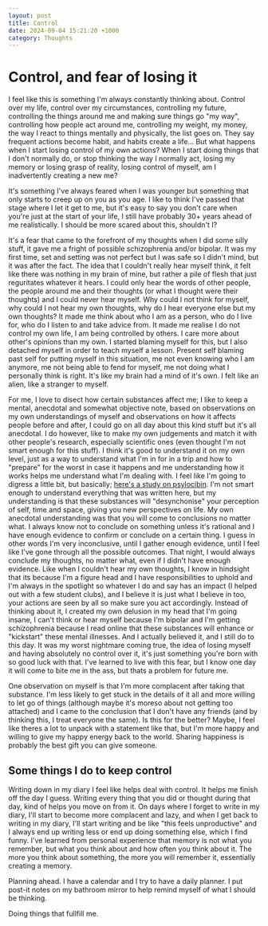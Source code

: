 ```yaml
---
layout: post
title: Control
date: 2024-09-04 15:21:20 +1000
category: Thoughts
---
```


# Control, and fear of losing it

I feel like this is something I'm always constantly thinking about. Control over my life, control over my circumstances, controlling my future, controlling the things around me and making sure things go "my way", controlling how people act around me, controlling my weight, my money, the way I react to things mentally and physically, the list goes on. They say frequent actions become habit, and habits create a life... But what happens when I start losing control of my own actions? When I start doing things that I don't normally do, or stop thinking the way I normally act, losing my memory or losing grasp of reality, losing control of myself, am I inadvertently creating a new me? 

It's something I've always feared when I was younger but something that only starts to creep up on you as you age. I like to think I've passed that stage where I let it get to me, but it's easy to say you don't care when you're just at the start of your life, I still have probably 30+ years ahead of me realistically. I should be more scared about this, shouldn't I? 

It's a fear that came to the forefront of my thoughts when I did some silly stuff, it gave me a fright of possible schizophrenia and/or bipolar. It was my first time, set and setting was not perfect but I was safe so I didn't mind, but it was after the fact. The idea that I couldn't really hear myself think, it felt like there was nothing in my brain of mine, but rather a pile of flesh that just reguritates whatever it hears. I could only hear the words of other people, the people around me and their thoughts (or what I thought were their thoughts) and I could never hear myself. Why could I not think for myself, why could I not hear my own thoughts, why do I hear everyone else but my own thoughts? It made me think about who I am as a person, who do I live for, who do I listen to and take advice from. It made me realise I do not control my own life, I am being controlled by others. I care more about other's opinions than my own. I started blaming myself for this, but I also detached myself in order to teach myself a lesson. Present self blaming past self for putting myself in this situation, me not even knowing who I am anymore, me not being able to fend for myself, me not doing what I personally think is right. It's like my brain had a mind of it's own. I felt like an alien, like a stranger to myself.

For me, I love to disect how certain substances affect me; I like to keep a mental, anecdotal and somewhat objective note, based on observations on my own understandings of myself and observations on how it affects people before and after, I could go on all day about this kind stuff but it's all anecdotal. I do however, like to make my own judgements and match it with other people's research, especially scientific ones (even thought I'm not smart enough for this stuff). I think it's good to understand it on my own level, just as a way to understand what I'm in for in a trip and how to "prepare" for the worst in case it happens and me understanding how it works helps me understand what I'm dealing with. I feel like I'm going to digress a little bit, but basically; [here's a study on psylocibin](https://www.nature.com/articles/s41586-024-07624-5). I'm not smart enough to understand everything that was written here, but my understanding is that these substances will "desynchonise" your perception of self, time and space, giving you new perspectives on life. My own anecdotal understanding was that you will come to conclusions no matter what. I always know not to conclude on something unless it's rational and I have enough evidence to confirm or conclude on a certain thing. I guess in other words I'm very inconclusive, until I gather enough evidence, until I feel like I've gone through all the possible outcomes.
That night, I would always conclude my thoughts, no matter what, even if I didn't have enough evidence. Like when I couldn't hear my own thoughts, I know in hindsight that its because I'm a figure head and I have responsibilities to uphold and I'm always in the spotlight so whatever I do and say has an impact (I helped out with a few student clubs), and I believe it is just what I believe in too, your actions are seen by all so make sure you act accordingly. Instead of thinking about it, I created my own delusion in my head that I'm going insane, I can't think or hear myself because I'm bipolar and I'm getting schizophrenia because I read online that these substances will enhance or "kickstart" these mental illnesses. And I actually believed it, and I still do to this day. It was my worst nightmare coming true, the idea of losing myself and having absolutely no control over it, it's just something you're born with so good luck with that. I've learned to live with this fear, but I know one day it will come to bite me in the ass, but thats a problem for future me. 

One observation on myself is that I'm more complacent after taking that substance. I'm less likely to get stuck in the details of it all and more willing to let go of things (although maybe it's moreso about not getting too attached) and I came to the conclusion that I don't have any friends (and by thinking this, I treat everyone the same). Is this for the better? Maybe, I feel like theres a lot to unpack with a statement like that, but I'm more happy and willing to give my happy energy back to the world. Sharing happiness is probably the best gift you can give someone. 

## Some things I do to keep control

Writing down in my diary I feel like helps deal with control. It helps me finish off the day I guess. Writing every thing that you did or thought during that day, kind of helps you move on from it. On days where I forget to write in my diary, I'll start to become more complacent and lazy, and when I get back to writing in my diary, I'll start writing and be like "this feels unproductive" and I always end up writing less or end up doing something else, which I find funny. I've learned from personal experience that memory is not what you remember, but what you think about and how often you think about it. The more you think about something, the more you will remember it, essentially creating a memory. 

Planning ahead. I have a calendar and I try to have a daily planner. I put post-it notes on my bathroom mirror to help remind myself of what I should be thinking. 

Doing things that fullfill me.


